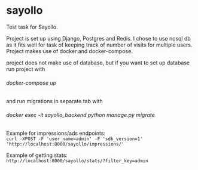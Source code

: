 # sayollo
Test task for Sayollo.

Project is set up using Django, Postgres and Redis. I chose to use nosql db as it fits well for task of keeping track of number of visits for multiple users.
Project makes use of docker and docker-compose.

project does not make use of database, but if you want to set up database run project with <h6>docker-compose up</h6> and run migrations in separate tab with 
<h6>docker exec -it sayollo_backend python manage.py migrate</h6>

Example for impressions/ads endpoints:<br>
`curl -XPOST -F 'user_name=admin' -F 'sdk_version=1' 'http://localhost:8000/sayollo/impressions/'`

Example of getting stats:<br>
`http://localhost:8000/sayollo/stats/?filter_key=admin`
